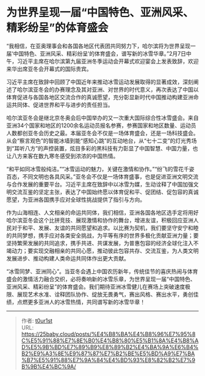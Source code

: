 # 为世界呈现一届“中国特色、亚洲风采、精彩纷呈”的体育盛会


“我相信，在亚奥理事会和各国各地区代表团共同努力下，哈尔滨将为世界呈现一届‘中国特色、亚洲风采、精彩纷呈’的体育盛会，谱写新的冰雪华章。”2月7日中午，习近平主席在哈尔滨第九届亚洲冬季运动会开幕式欢迎宴会上发表致辞，欢迎来华出席亚冬会开幕式的国际贵宾。

习近平主席在致辞中回顾了中国近年来推动冰雪运动发展取得的显著成效，深刻阐述了哈尔滨亚冬会的办赛理念及其对亚洲、对世界的时代意义，再次表达了中国以体育促进与各国各地区交流合作的真诚愿望，充分彰显新时代中国推动构建亚洲命运共同体、促进世界和平与进步的责任担当。

哈尔滨亚冬会是继北京冬奥会后中国举办的又一次重大国际综合性冰雪盛会。来自亚洲34个国家和地区的1200余名运动员报名参赛，参赛国家和地区数量、运动员人数都创亚冬会历史之最。本届亚冬会不仅是一场体育盛会，还是一场科技盛会。从会“察言观色”的智能冰墙到能“感知心跳”的互动地台，从“七十二变”的灯光秀场到“耳听八方”的声控装置，炫目多彩的黑科技有力彰显了中国智慧、中国力量，也让八方来客在数九寒冬感受到浓浓的中国热情。

“和平如同冰雪般纯洁。”“冰雪运动的魅力，关键在激情和协作。”“纷飞的雪花千姿百态，不同文明也各具风采。”亚冬会不仅是一场体育盛事，也是促进亚洲文明交流与合作发展的重要平台。习近平主席在致辞中以冰雪为媒，生动诠释了中国加强文明交流互鉴的坚定主张，表达了中国始终愿以体育促和平、促团结、促包容的真诚愿望，为亚洲各国携手应对全球性挑战提供了指引与方向。

作为山海相连、人文相亲的命运共同体，我们相信，亚洲各国各地区选手定将用好哈尔滨亚冬会这个比拼竞技、展现激情和协作的舞台，增进友谊，积极回应亚洲人民对于和平、发展、友谊的共同愿望和追求。以比赛为契机，我们要坚守安宁和睦的共同梦想，携手应对各类安全挑战，为平等有序的世界多极化贡献亚洲力量；要坚持繁荣发展的共同追求，携手共进、共谋发展，为普惠包容的经济全球化注入不竭动力；要实现交融相亲的共同心愿，推动彼此包容共存、交流互鉴，为人类文明发展进步、推动构建人类命运共同体作出更大贡献。

“冰雪同梦、亚洲同心”。当亚冬会遇上中国农历新年，传统佳节的喜庆热闹与体育盛会的激情活力融合交织，必将奏响新的冰雪乐章，为世界呈现一届“中国特色、亚洲风采、精彩纷呈”的体育盛会。我们期待亚洲冰雪健儿在赛场上突破速度极限、展现艺术水准、诠释团队协作、绽放无畏勇气，赛出风格、赛出水平，勇创佳绩，点燃更多亚洲人的冰雪热情，共同谱写新的冰雪华章！

---

> 作者: [t0ur1st](https://github.com/tyd2000)  
> URL: https://25baby.cloud/posts/%E4%B8%BA%E4%B8%96%E7%95%8C%E5%91%88%E7%8E%B0%E4%B8%80%E5%B1%8A%E4%B8%AD%E5%9B%BD%E7%89%B9%E8%89%B2%E4%BA%9A%E6%B4%B2%E9%A3%8E%E9%87%87%E7%B2%BE%E5%BD%A9%E7%BA%B7%E5%91%88%E7%9A%84%E4%BD%93%E8%82%B2%E7%9B%9B%E4%BC%9A/  

